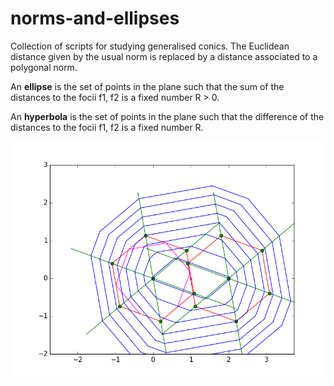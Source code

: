 # norms-and-ellipses

Collection of scripts for studying generalised conics.
The Euclidean distance given by the usual norm  is replaced 
by a distance associated to a polygonal norm. 

An **ellipse**  is the set of points in the plane such that the sum of the
distances to the focii f1, f2 is a fixed number R > 0.

An **hyperbola**  is the set of points in the plane such that the difference of the
distances to the focii f1, f2 is a fixed number R.


![pic](https://github.com/macbuse/norms-and-ellipses/blob/master/ellipses.png)
